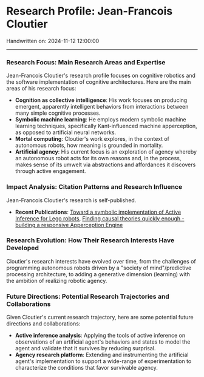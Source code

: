 # Research Profile: Jean-Francois Cloutier

Handwritten on: 2024-11-12 12:00:00

---

### Research Focus: Main Research Areas and Expertise

Jean-Francois Cloutier's research profile focuses on cognitive robotics and the software implementation of cognitive architectures. Here are the main areas of his research focus:

- **Cognition as collective intelligence**: His work focuses on producing emergent, apparently intelligent behaviors from interactions between many simple cognitive processes.
- **Symbolic machine learning**: He employs modern symbolic machine learning techniques, specifically Kant-influenced machine apperception, as opposed to artificial neural networks.
- **Mortal computing**: Cloutier's work explores, in the context of autonomous robots, how meaning is grounded in mortality.
- **Artificial agency**: His current focus is an exploration of agency whereby an autonomous robot acts for its own reasons and, in the process, makes sense of its umwelt via abstractions and affordances it discovers through active engagement.

### Impact Analysis: Citation Patterns and Research Influence

Jean-Francois Cloutier's research is self-published.

- **Recent Publications**:  [Toward a symbolic implementation of Active Inference for Lego robots](https://zenodo.org/records/6862636), [Finding causal theories quickly enough - building a responsive Apperception Engine](https://zenodo.org/records/10325868)

### Research Evolution: How Their Research Interests Have Developed

Cloutier's research interests have evolved over time, from the challenges of programming autonomous robots driven by a "society of mind"/predictive processing architecture, to adding a generative dimension (learning) with the ambition of realizing robotic agency.

### Future Directions: Potential Research Trajectories and Collaborations

Given Cloutier's current research trajectory, here are some potential future directions and collaborations:

- **Active inference analysis**: Applying the tools of active inference on observations of an artificial agent's behaviors and states to model the agent and validate that it survives by reducing surprisal.
- **Agency research platform**: Extending and instrumenting the artificial agent's implementation to support a wide-range of experimentation to characterize the conditions that favor survivable agency.
